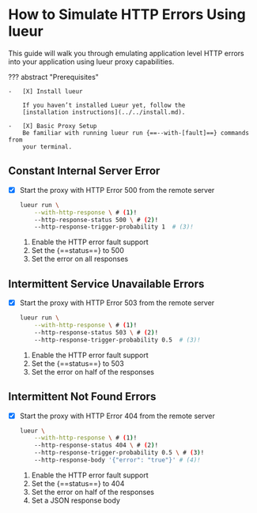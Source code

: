 # How to Simulate HTTP Errors Using lueur

This guide will walk you through emulating application level HTTP errors into your
application using lueur proxy capabilities.

??? abstract "Prerequisites"

    -   [X] Install lueur

        If you haven’t installed Lueur yet, follow the
        [installation instructions](../../install.md).

    -   [X] Basic Proxy Setup
        Be familiar with running lueur run {==--with-[fault]==} commands from
        your terminal.

## Constant Internal Server Error

-   [X] Start the proxy with HTTP Error 500 from the remote server

    ```bash
    lueur run \
        --with-http-response \ # (1)!
        --http-response-status 500 \ # (2)!
        --http-response-trigger-probability 1  # (3)!
    ```

    1.  Enable the HTTP error fault support
    2.  Set the {==status==} to 500
    3.  Set the error on all responses

## Intermittent Service Unavailable Errors

-   [X] Start the proxy with HTTP Error 503 from the remote server

    ```bash
    lueur run \
        --with-http-response \ # (1)!
        --http-response-status 503 \ # (2)!
        --http-response-trigger-probability 0.5  # (3)!
    ```

    1.  Enable the HTTP error fault support
    2.  Set the {==status==} to 503
    3.  Set the error on half of the responses

## Intermittent Not Found Errors

-   [X] Start the proxy with HTTP Error 404 from the remote server

    ```bash
    lueur \
        --with-http-response \ # (1)!
        --http-response-status 404 \ # (2)!
        --http-response-trigger-probability 0.5 \ # (3)!
        --http-response-body '{"error": "true"}' # (4)!
    ```

    1.  Enable the HTTP error fault support
    2.  Set the {==status==} to 404
    3.  Set the error on half of the responses
    4.  Set a JSON response body

